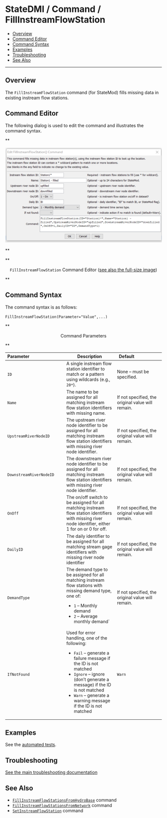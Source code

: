 # StateDMI / Command / FillInstreamFlowStation #

* [Overview](#overview)
* [Command Editor](#command-editor)
* [Command Syntax](#command-syntax)
* [Examples](#examples)
* [Troubleshooting](#troubleshooting)
* [See Also](#see-also)

-------------------------

## Overview ##

The `FillInstreamFlowStation` command (for StateMod)
fills missing data in existing instream flow stations.

## Command Editor ##

The following dialog is used to edit the command and illustrates the command syntax.

**<p style="text-align: center;">
![FillInstreamFlowStation comand editor](FillInstreamFlowStation.png)
</p>**

**<p style="text-align: center;">
`FillInstreamFlowStation` Command Editor (<a href="../FillInstreamFlowStation.png">see also the full-size image</a>)
</p>**

## Command Syntax ##

The command syntax is as follows:

```text
FillInstreamFlowStation(Parameter="Value",...)
```
**<p style="text-align: center;">
Command Parameters
</p>**

| **Parameter**&nbsp;&nbsp;&nbsp;&nbsp;&nbsp;&nbsp;&nbsp;&nbsp;&nbsp;&nbsp;&nbsp;&nbsp;&nbsp;&nbsp;&nbsp;&nbsp;&nbsp;&nbsp;&nbsp;&nbsp;&nbsp;&nbsp;&nbsp;&nbsp;&nbsp;&nbsp;&nbsp;&nbsp; | **Description** | **Default**&nbsp;&nbsp;&nbsp;&nbsp;&nbsp;&nbsp;&nbsp;&nbsp;&nbsp;&nbsp;&nbsp;&nbsp;&nbsp;&nbsp;&nbsp;&nbsp;&nbsp;&nbsp;&nbsp;&nbsp; |
| --------------|-----------------|----------------- |
| `ID` | A single instream flow station identifier to match or a pattern using wildcards (e.g., `20*`). | None – must be specified. |
| `Name` | The name to be assigned for all matching instream flow station identifiers with missing name. | If not specified, the original value will remain. |
| `UpstreamRiverNodeID` | The upstream river node identifier to be assigned for all matching instream flow station identifiers with missing river node identifier. | If not specified, the original value will remain. |
| `DownstreamRiverNodeID` | The downstream river node identifier to be assigned for all matching instream flow station identifiers with missing river node identifier. | If not specified, the original value will remain. |
| `OnOff` | The on/off switch to be assigned for all matching instream flow station identifiers with missing river node identifier, either 1 for on or 0 for off. | If not specified, the original value will remain. |
| `DailyID` | The daily identifier to be assigned for all matching stream gage identifiers with missing river node identifier | If not specified, the original value will remain. |
| `DemandType` | The demand type to be assigned for all matching instream flow stations with missing demand type, one of:<ul><li>`1` – Monthly demand</li><li>`2` – Average monthly demand`</li></ul> | If not specified, the original value will remain. |
| `IfNotFound` | Used for error handling, one of the following:<ul><li>`Fail` – generate a failure message if the ID is not matched</li><li>`Ignore` – ignore (don’t generate a message) if the ID is not matched</li><li>`Warn` – generate a warning message if the ID is not matched</li></ul> | `Warn` |

## Examples ##

See the [automated tests](https://github.com/OpenCDSS/cdss-app-statedmi-test/tree/master/test/regression/commands/FillInstreamFlowStation).

## Troubleshooting ##

[See the main troubleshooting documentation](../../troubleshooting/troubleshooting.md)

## See Also ##

* [`FillInstreamFlowStationsFromHydroBase`](../FillInstreamFlowStationsFromHydroBase/FillInstreamFlowStationsFromHydroBase.md) command
* [`FillInstreamFlowStationsFromNetwork`](../FillInstreamFlowStationsFromNetwork/FillInstreamFlowStationsFromNetwork.md) command
* [`SetInstreamFlowStation`](../SetInstreamFlowStation/SetInstreamFlowStation.md) command

